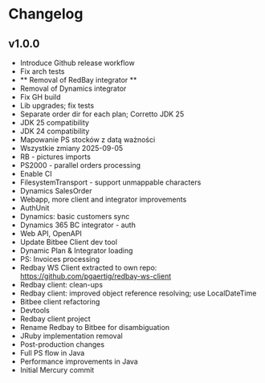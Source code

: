 # Changelog

## v1.0.0
* Introduce Github release workflow
* Fix arch tests
* ** Removal of RedBay integrator **
* Removal of Dynamics integrator
* Fix GH build
* Lib upgrades; fix tests
* Separate order dir for each plan; Corretto JDK 25
* JDK 25 compatibility
* JDK 24 compatibility
* Mapowanie PS stocków z datą ważności
* Wszystkie zmiany 2025-09-05
* RB - pictures imports
* PS2000 - parallel orders processing
* Enable CI
* FilesystemTransport - support unmappable characters
* Dynamics SalesOrder
* Webapp, more client and integrator improvements
* AuthUnit
* Dynamics: basic customers sync
* Dynamics 365 BC integrator - auth
* Web API, OpenAPI
* Update Bitbee Client dev tool
* Dynamic Plan & Integrator loading
* PS: Invoices processing
* Redbay WS Client extracted to own repo: https://github.com/pgaertig/redbay-ws-client
* Redbay client: clean-ups
* Redbay client: improved object reference resolving; use LocalDateTime
* Bitbee client refactoring
* Devtools
* Redbay client project
* Rename Redbay to Bitbee for disambiguation
* JRuby implementation removal
* Post-production changes
* Full PS flow in Java
* Performance improvements in Java
* Initial Mercury commit

